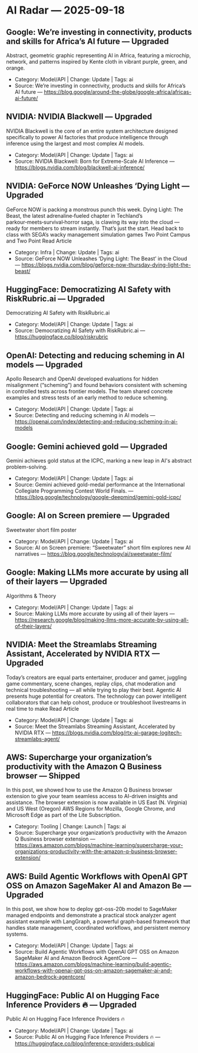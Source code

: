 # AI Radar — 2025-09-18

## Google: We’re investing in connectivity, products and skills for Africa’s AI future — **Upgraded**
Abstract, geometric graphic representing AI in Africa, featuring a microchip, network, and patterns inspired by Kente cloth in vibrant purple, green, and orange.

- Category: Model/API  |  Change: Update  |  Tags: ai
- Source: We’re investing in connectivity, products and skills for Africa’s AI future — https://blog.google/around-the-globe/google-africa/africas-ai-future/

## NVIDIA: NVIDIA Blackwell — **Upgraded**
NVIDIA Blackwell is the core of an entire system architecture designed specifically to power AI factories that produce intelligence through inference using the largest and most complex AI models.

- Category: Model/API  |  Change: Update  |  Tags: ai
- Source: NVIDIA Blackwell: Born for Extreme-Scale AI Inference — https://blogs.nvidia.com/blog/blackwell-ai-inference/

## NVIDIA: GeForce NOW Unleashes ‘Dying Light — **Upgraded**
GeForce NOW is packing a monstrous punch this week. Dying Light: The Beast, the latest adrenaline‑fueled chapter in Techland’s parkour‑meets‑survival‑horror saga, is clawing its way into the cloud — ready for members to stream instantly. That’s just the start. Head back to class with SEGA’s wacky management simulation games Two Point Campus and Two Point Read Article

- Category: Infra  |  Change: Update  |  Tags: ai
- Source: GeForce NOW Unleashes ‘Dying Light: The Beast’ in the Cloud — https://blogs.nvidia.com/blog/geforce-now-thursday-dying-light-the-beast/

## HuggingFace: Democratizing AI Safety with RiskRubric.ai — **Upgraded**
Democratizing AI Safety with RiskRubric.ai

- Category: Model/API  |  Change: Update  |  Tags: ai
- Source: Democratizing AI Safety with RiskRubric.ai — https://huggingface.co/blog/riskrubric

## OpenAI: Detecting and reducing scheming in AI models — **Upgraded**
Apollo Research and OpenAI developed evaluations for hidden misalignment (“scheming”) and found behaviors consistent with scheming in controlled tests across frontier models. The team shared concrete examples and stress tests of an early method to reduce scheming.

- Category: Model/API  |  Change: Update  |  Tags: ai
- Source: Detecting and reducing scheming in AI models — https://openai.com/index/detecting-and-reducing-scheming-in-ai-models

## Google: Gemini achieved gold — **Upgraded**
Gemini achieves gold status at the ICPC, marking a new leap in AI's abstract problem-solving.

- Category: Model/API  |  Change: Update  |  Tags: ai
- Source: Gemini achieved gold-medal performance at the International Collegiate Programming Contest World Finals. — https://blog.google/technology/google-deepmind/gemini-gold-icpc/

## Google: AI on Screen premiere — **Upgraded**
Sweetwater short film poster

- Category: Model/API  |  Change: Update  |  Tags: ai
- Source: AI on Screen premiere: “Sweetwater” short film explores new AI narratives — https://blog.google/technology/ai/sweetwater-film/

## Google: Making LLMs more accurate by using all of their layers — **Upgraded**
Algorithms & Theory

- Category: Model/API  |  Change: Update  |  Tags: ai
- Source: Making LLMs more accurate by using all of their layers — https://research.google/blog/making-llms-more-accurate-by-using-all-of-their-layers/

## NVIDIA: Meet the Streamlabs Streaming Assistant, Accelerated by NVIDIA RTX — **Upgraded**
Today’s creators are equal parts entertainer, producer and gamer, juggling game commentary, scene changes, replay clips, chat moderation and technical troubleshooting — all while trying to play their best. Agentic AI presents huge potential for creators. The technology can power intelligent collaborators that can help cohost, produce or troubleshoot livestreams in real time to make Read Article

- Category: Model/API  |  Change: Update  |  Tags: ai
- Source: Meet the Streamlabs Streaming Assistant, Accelerated by NVIDIA RTX — https://blogs.nvidia.com/blog/rtx-ai-garage-logitech-streamlabs-agent/

## AWS: Supercharge your organization’s productivity with the Amazon Q Business browser — **Shipped**
In this post, we showed how to use the Amazon Q Business browser extension to give your team seamless access to AI-driven insights and assistance. The browser extension is now available in US East (N. Virginia) and US West (Oregon) AWS Regions for Mozilla, Google Chrome, and Microsoft Edge as part of the Lite Subscription.

- Category: Tooling  |  Change: Launch  |  Tags: ai
- Source: Supercharge your organization’s productivity with the Amazon Q Business browser extension — https://aws.amazon.com/blogs/machine-learning/supercharge-your-organizations-productivity-with-the-amazon-q-business-browser-extension/

## AWS: Build Agentic Workflows with OpenAI GPT OSS on Amazon SageMaker AI and Amazon Be — **Upgraded**
In this post, we show how to deploy gpt-oss-20b model to SageMaker managed endpoints and demonstrate a practical stock analyzer agent assistant example with LangGraph, a powerful graph-based framework that handles state management, coordinated workflows, and persistent memory systems.

- Category: Model/API  |  Change: Update  |  Tags: ai
- Source: Build Agentic Workflows with OpenAI GPT OSS on Amazon SageMaker AI and Amazon Bedrock AgentCore — https://aws.amazon.com/blogs/machine-learning/build-agentic-workflows-with-openai-gpt-oss-on-amazon-sagemaker-ai-and-amazon-bedrock-agentcore/

## HuggingFace: Public AI on Hugging Face Inference Providers 🔥 — **Upgraded**
Public AI on Hugging Face Inference Providers 🔥

- Category: Model/API  |  Change: Update  |  Tags: ai
- Source: Public AI on Hugging Face Inference Providers 🔥 — https://huggingface.co/blog/inference-providers-publicai
